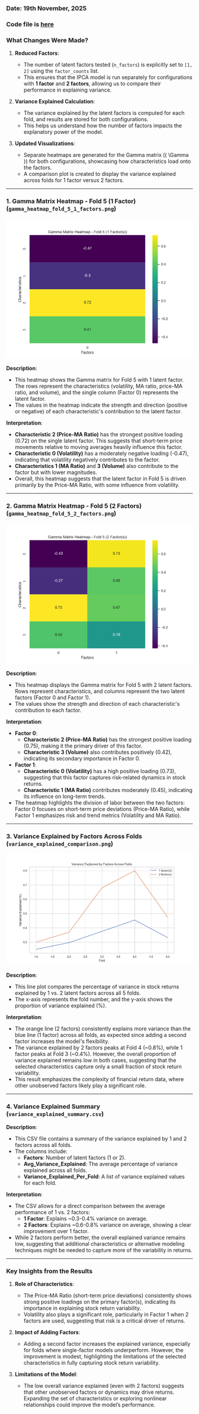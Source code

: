 ### Date: 19th November, 2025
### Code file is [here](https://github.com/aditya-saxena-7/ipca/blob/main/real_data/simulations_7_8.py)

### **What Changes Were Made?**

1. **Reduced Factors**:
   - The number of latent factors tested (`n_factors`) is explicitly set to `[1, 2]` using the `factor_counts` list.
   - This ensures that the IPCA model is run separately for configurations with **1 factor** and **2 factors**, allowing us to compare their performance in explaining variance.

2. **Variance Explained Calculation**:
   - The variance explained by the latent factors is computed for each fold, and results are stored for both configurations.
   - This helps us understand how the number of factors impacts the explanatory power of the model.

3. **Updated Visualizations**:
   - Separate heatmaps are generated for the Gamma matrix (\( \Gamma \)) for both configurations, showcasing how characteristics load onto the factors.
   - A comparison plot is created to display the variance explained across folds for 1 factor versus 2 factors.

---

### 1. **Gamma Matrix Heatmap - Fold 5 (1 Factor)** (`gamma_heatmap_fold_5_1_factors.png`)

![gamma_heatmap_fold_5_1_factors](https://github.com/aditya-saxena-7/ipca/blob/main/real_data/plots1/gamma_heatmap_fold_5_1_factors.png)

**Description**:
- This heatmap shows the Gamma matrix for Fold 5 with 1 latent factor. The rows represent the characteristics (volatility, MA ratio, price-MA ratio, and volume), and the single column (Factor 0) represents the latent factor.
- The values in the heatmap indicate the strength and direction (positive or negative) of each characteristic's contribution to the latent factor.

**Interpretation**:
- **Characteristic 2 (Price-MA Ratio)** has the strongest positive loading (0.72) on the single latent factor. This suggests that short-term price movements relative to moving averages heavily influence this factor.
- **Characteristic 0 (Volatility)** has a moderately negative loading (-0.47), indicating that volatility negatively contributes to the factor.
- **Characteristics 1 (MA Ratio)** and **3 (Volume)** also contribute to the factor but with lower magnitudes.
- Overall, this heatmap suggests that the latent factor in Fold 5 is driven primarily by the Price-MA Ratio, with some influence from volatility.

---

### 2. **Gamma Matrix Heatmap - Fold 5 (2 Factors)** (`gamma_heatmap_fold_5_2_factors.png`)

![gamma_heatmap_fold_5_2_factors](https://github.com/aditya-saxena-7/ipca/blob/main/real_data/plots1/gamma_heatmap_fold_5_2_factors.png)

**Description**:
- This heatmap displays the Gamma matrix for Fold 5 with 2 latent factors. Rows represent characteristics, and columns represent the two latent factors (Factor 0 and Factor 1).
- The values show the strength and direction of each characteristic's contribution to each factor.

**Interpretation**:
- **Factor 0**:
  - **Characteristic 2 (Price-MA Ratio)** has the strongest positive loading (0.75), making it the primary driver of this factor.
  - **Characteristic 3 (Volume)** also contributes positively (0.42), indicating its secondary importance in Factor 0.
- **Factor 1**:
  - **Characteristic 0 (Volatility)** has a high positive loading (0.73), suggesting that this factor captures risk-related dynamics in stock returns.
  - **Characteristic 1 (MA Ratio)** contributes moderately (0.45), indicating its influence on long-term trends.
- The heatmap highlights the division of labor between the two factors: Factor 0 focuses on short-term price deviations (Price-MA Ratio), while Factor 1 emphasizes risk and trend metrics (Volatility and MA Ratio).

---

### 3. **Variance Explained by Factors Across Folds** (`variance_explained_comparison.png`)

![variance_explained_comparison](https://github.com/aditya-saxena-7/ipca/blob/main/real_data/plots1/variance_explained_comparison.png)

**Description**:
- This line plot compares the percentage of variance in stock returns explained by 1 vs. 2 latent factors across all 5 folds.
- The x-axis represents the fold number, and the y-axis shows the proportion of variance explained (%).

**Interpretation**:
- The orange line (2 factors) consistently explains more variance than the blue line (1 factor) across all folds, as expected since adding a second factor increases the model's flexibility.
- The variance explained by 2 factors peaks at Fold 4 (~0.8%), while 1 factor peaks at Fold 3 (~0.4%). However, the overall proportion of variance explained remains low in both cases, suggesting that the selected characteristics capture only a small fraction of stock return variability.
- This result emphasizes the complexity of financial return data, where other unobserved factors likely play a significant role.

---

### 4. **Variance Explained Summary** (`variance_explained_summary.csv`)

**Description**:
- This CSV file contains a summary of the variance explained by 1 and 2 factors across all folds.
- The columns include:
  - **Factors**: Number of latent factors (1 or 2).
  - **Avg_Variance_Explained**: The average percentage of variance explained across all folds.
  - **Variance_Explained_Per_Fold**: A list of variance explained values for each fold.

**Interpretation**:
- The CSV allows for a direct comparison between the average performance of 1 vs. 2 factors:
  - **1 Factor**: Explains ~0.3-0.4% variance on average.
  - **2 Factors**: Explains ~0.6-0.8% variance on average, showing a clear improvement over 1 factor.
- While 2 factors perform better, the overall explained variance remains low, suggesting that additional characteristics or alternative modeling techniques might be needed to capture more of the variability in returns.

---

### Key Insights from the Results
1. **Role of Characteristics**:
   - The Price-MA Ratio (short-term price deviations) consistently shows strong positive loadings on the primary factor(s), indicating its importance in explaining stock return variability.
   - Volatility also plays a significant role, particularly in Factor 1 when 2 factors are used, suggesting that risk is a critical driver of returns.

2. **Impact of Adding Factors**:
   - Adding a second factor increases the explained variance, especially for folds where single-factor models underperform. However, the improvement is modest, highlighting the limitations of the selected characteristics in fully capturing stock return variability.

3. **Limitations of the Model**:
   - The low overall variance explained (even with 2 factors) suggests that other unobserved factors or dynamics may drive returns. Expanding the set of characteristics or exploring nonlinear relationships could improve the model’s performance.
